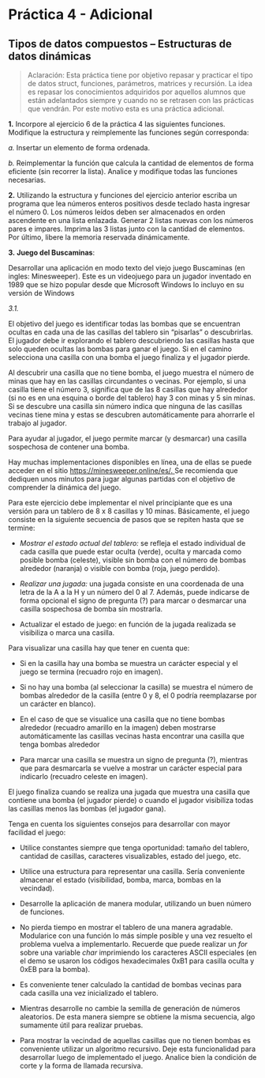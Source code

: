 ﻿# **Práctica 4 - Adicional**

## **Tipos de datos compuestos – Estructuras de datos dinámicas**

> Aclaración: Esta práctica tiene por objetivo repasar y practicar el tipo de datos struct, funciones,
> parámetros, matrices y recursión. La idea es repasar los conocimientos adquiridos por aquellos
> alumnos que están adelantados siempre y cuando no se retrasen con las prácticas que vendrán. Por
> este motivo esta es una práctica adicional.

**1\.** Incorpore al ejercicio 6 de la práctica 4 las siguientes funciones. Modifique la estructura y
reimplemente las funciones según corresponda:

_a._ Insertar un elemento de forma ordenada.

_b._ Reimplementar la función que calcula la cantidad de elementos de forma eficiente (sin recorrer la lista). Analice y modifique todas las funciones necesarias.

**2\.** Utilizando la estructura y funciones del ejercicio anterior escriba un programa que lea números enteros positivos desde teclado hasta ingresar el número 0. Los números leídos deben ser almacenados en orden ascendente en una lista enlazada. Generar 2 listas nuevas con los números pares e impares. Imprima las 3 listas junto con la cantidad de elementos. Por último, libere la memoria reservada dinámicamente.

**3\.** **Juego del Buscaminas**:

Desarrollar una aplicación en modo texto del viejo juego Buscaminas (en ingles: Minesweeper). Este es un videojuego para un jugador inventado en 1989 que se hizo popular desde que Microsoft Windows lo incluyo en su versión de Windows

_3\.1._

El objetivo del juego es identificar todas las bombas que se encuentran ocultas en cada una de las casillas del tablero sin “pisarlas” o descubrirlas. El jugador debe ir explorando el tablero descubriendo las casillas hasta que solo queden ocultas las bombas para ganar el juego. Si en el camino selecciona una casilla con una bomba el juego finaliza y el jugador pierde.

Al descubrir una casilla que no tiene bomba, el juego muestra el número de minas que hay en las casillas circundantes o vecinas. Por ejemplo, si una casilla tiene el número 3, significa que de las 8 casillas que hay alrededor (si no es en una esquina o borde del tablero) hay 3 con minas y 5 sin minas. Si se descubre una casilla sin número indica que ninguna de las casillas vecinas tiene mina y estas se descubren automáticamente para ahorrarle el trabajo al jugador.

Para ayudar al jugador, el juego permite marcar (y desmarcar) una casilla sospechosa de contener una bomba.

Hay muchas implementaciones disponibles en línea, una de ellas se puede acceder en el sitio <https://minesweeper.online/es/>[.](https://minesweeper.online/es/)[ ](https://minesweeper.online/es/)Se recomienda que dediquen unos minutos para jugar algunas partidas con el objetivo de comprender la dinámica del juego.

Para este ejercicio debe implementar el nivel principiante que es una versión para un tablero de 8 x 8 casillas y 10 minas. Básicamente, el juego consiste en la siguiente secuencia de pasos que se repiten hasta que se termine:

- _Mostrar el estado actual del tablero:_ se refleja el estado individual de cada casilla que puede estar
oculta (verde), oculta y marcada como posible bomba (celeste), visible sin bomba con el número de
bombas alrededor (naranja) o visible con bomba (roja, juego perdido).

- _Realizar una jugada:_ una jugada consiste en una coordenada de una letra de la A a la H y un
número del 0 al 7. Además, puede indicarse de forma opcional el signo de pregunta (?) para
marcar o desmarcar una casilla sospechosa de bomba sin mostrarla.

- Actualizar el estado de juego: en función de la jugada realizada se visibiliza o marca una casilla.

Para visualizar una casilla hay que tener en cuenta que:

- Si en la casilla hay una bomba se muestra un carácter especial y el juego se termina (recuadro rojo en imagen).

- Si no hay una bomba (al seleccionar la casilla) se muestra el número de bombas alrededor de la casilla (entre 0 y 8, el 0 podría reemplazarse por un carácter en blanco).

- En el caso de que se visualice una casilla que no tiene bombas alrededor (recuadro amarillo en la imagen) deben mostrarse automáticamente las casillas vecinas hasta encontrar una casilla que tenga bombas alrededor

- Para marcar una casilla se muestra un signo de pregunta (?), mientras que para desmarcarla se vuelve a mostrar un carácter especial para indicarlo (recuadro celeste en imagen).

El juego finaliza cuando se realiza una jugada que muestra una casilla que contiene una bomba (el jugador pierde) o cuando el jugador visibiliza todas las casillas menos las bombas (el jugador gana).

Tenga en cuenta los siguientes consejos para desarrollar con mayor facilidad el juego:

- Utilice constantes siempre que tenga oportunidad: tamaño del tablero, cantidad de casillas, caracteres visualizables, estado del juego, etc.

- Utilice una estructura para representar una casilla. Sería conveniente almacenar el estado (visibilidad, bomba, marca, bombas en la vecindad).

- Desarrolle la aplicación de manera modular, utilizando un buen número de funciones.

- No pierda tiempo en mostrar el tablero de una manera agradable. Modularice con una función lo más simple posible y una vez resuelto el problema vuelva a implementarlo.
  Recuerde que puede realizar un _for_ sobre una variable _char_ imprimiendo los caracteres ASCII especiales (en el demo se usaron los códigos hexadecimales 0xB1 para casilla oculta y
  0xEB para la bomba).

- Es conveniente tener calculado la cantidad de bombas vecinas para cada casilla una vez inicializado el tablero.

- Mientras desarrolle no cambie la semilla de generación de números aleatorios. De esta manera siempre se obtiene la misma secuencia, algo sumamente útil para realizar pruebas.

- Para mostrar la vecindad de aquellas casillas que no tienen bombas es conveniente utilizar un algoritmo recursivo. Deje esta funcionalidad para desarrollar luego de implementado el juego. Analice bien la condición de corte y la forma de llamada recursiva.

